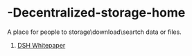 # -Decentralized-storage-home
A place for people to storage\download\seartch data or files. 

1. [DSH Whitepaper](https://github.com/biweinet/-Decentralized-storage-home/blob/main/docs/DSH%20Whitepaper.md)